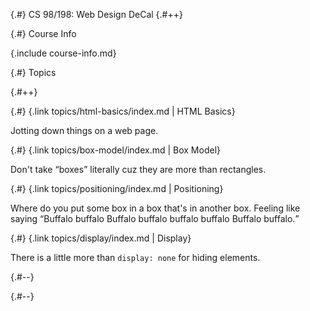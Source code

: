 
{.#} CS 98/198: Web&nbsp;Design&nbsp;DeCal
{.#++}

{.#} Course Info

{.include course-info.md}

{.#} Topics

{.#++}

<div data-markdown class="cards">
  <div data-markdown>

{.#} {.link topics/html-basics/index.md | HTML Basics}

Jotting down things on a web page.

  </div>
  <div data-markdown>

{.#} {.link topics/box-model/index.md | Box Model}

Don't take <q>boxes</q> literally cuz they are more than rectangles.

  </div>
  <div data-markdown>

{.#} {.link topics/positioning/index.md | Positioning}

Where do you put some box in a box that's in another box. Feeling like saying <q>Buffalo buffalo Buffalo buffalo buffalo buffalo Buffalo buffalo.</q>

  </div>
  <div data-markdown>

{.#} {.link topics/display/index.md | Display}

There is a little more than `display: none` for hiding elements.

  </div>
</div>

{.#--}

{.#--}
